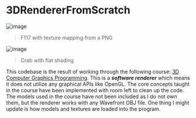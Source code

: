# 3DRendererFromScratch
![image](https://github.com/brandeschi/3DRendererFromScratch/assets/108853055/484a1759-deb8-497f-8ce5-68a404bbba9e)
> F117 with texture mapping from a PNG

![image](https://github.com/brandeschi/3DRendererFromScratch/assets/108853055/a240471e-5729-4777-9906-e45d9f60e245)
> Crab with flat shading

This codebase is the result of working through the following course: [3D Computer Graphics Programming](https://pikuma.com/courses/learn-3d-computer-graphics-programming). This is a **_software renderer_** which means it does not utilize any graphical APIs like OpenGL. The core concepts taught in the course have been implemented with room left to clean up the code. The models used in the course have not been included as I do not own them, but the renderer works with any Wavefront OBJ file. One thing I might update is how models and textures are loaded into the program.
